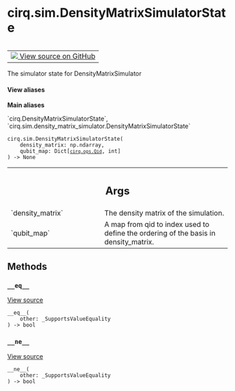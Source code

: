 <div itemscope itemtype="http://developers.google.com/ReferenceObject">
<meta itemprop="name" content="cirq.sim.DensityMatrixSimulatorState" />
<meta itemprop="path" content="Stable" />
<meta itemprop="property" content="__eq__"/>
<meta itemprop="property" content="__init__"/>
<meta itemprop="property" content="__ne__"/>
</div>

# cirq.sim.DensityMatrixSimulatorState

<!-- Insert buttons and diff -->

<table class="tfo-notebook-buttons tfo-api" align="left">

<td>
  <a target="_blank" href="https://github.com/quantumlib/cirq/tree/master/cirq/sim/density_matrix_simulator.py">
    <img src="https://www.tensorflow.org/images/GitHub-Mark-32px.png" />
    View source on GitHub
  </a>
</td>
</table>



The simulator state for DensityMatrixSimulator

<section class="expandable">
  <h4 class="showalways">View aliases</h4>
  <p>
<b>Main aliases</b>
<p>`cirq.DensityMatrixSimulatorState`, `cirq.sim.density_matrix_simulator.DensityMatrixSimulatorState`</p>
</p>
</section>

<pre class="devsite-click-to-copy prettyprint lang-py tfo-signature-link">
<code>cirq.sim.DensityMatrixSimulatorState(
    density_matrix: np.ndarray,
    qubit_map: Dict[<a href="../../cirq/ops/Qid.md"><code>cirq.ops.Qid</code></a>, int]
) -> None
</code></pre>



<!-- Placeholder for "Used in" -->


<!-- Tabular view -->
 <table class="responsive fixed orange">
<colgroup><col width="214px"><col></colgroup>
<tr><th colspan="2"><h2 class="add-link">Args</h2></th></tr>

<tr>
<td>
`density_matrix`
</td>
<td>
The density matrix of the simulation.
</td>
</tr><tr>
<td>
`qubit_map`
</td>
<td>
A map from qid to index used to define the
ordering of the basis in density_matrix.
</td>
</tr>
</table>



## Methods

<h3 id="__eq__"><code>__eq__</code></h3>

<a target="_blank" href="https://github.com/quantumlib/cirq/tree/master/cirq/value/value_equality.py">View source</a>

<pre class="devsite-click-to-copy prettyprint lang-py tfo-signature-link">
<code>__eq__(
    other: _SupportsValueEquality
) -> bool
</code></pre>




<h3 id="__ne__"><code>__ne__</code></h3>

<a target="_blank" href="https://github.com/quantumlib/cirq/tree/master/cirq/value/value_equality.py">View source</a>

<pre class="devsite-click-to-copy prettyprint lang-py tfo-signature-link">
<code>__ne__(
    other: _SupportsValueEquality
) -> bool
</code></pre>






